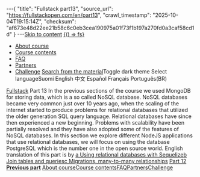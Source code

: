 ---{
  "title": "Fullstack part13",
  "source_url": "https://fullstackopen.com/en/part13",
  "crawl_timestamp": "2025-10-04T19:15:14Z",
  "checksum": "af673e48d22ee21b58c6c0eb3cea190975a01f73f1b197a270fd0a3caf58cd1d"
}
---[Skip to content](../part13#main-content/01-part13-main-content.md)
[{() => fs}](https://fullstackopen.com/en/)

- [About course](../about/01-about.md)
- [Course contents](../#course-contents/01-course-contents.md)
- [FAQ](../faq/01-faq.md)
- [Partners](../companies/01-companies.md)
- [Challenge](../challenge/01-challenge.md)
[Search from the material](../search/01-search.md)Toggle dark theme
Select languageSuomi English 中文 Español Français Português(BR)

[Fullstack](../#course-contents/01-course-contents.md)
Part 13
In the previous sections of the course we used MongoDB for storing data, which is a so called NoSQL database. NoSQL databases became very common just over 10 years ago, when the scaling of the internet started to produce problems for relational databases that utilized the older generation SQL query language.
Relational databases have since then experienced a new beginning. Problems with scalability have been partially resolved and they have also adopted some of the features of NoSQL databases. In this section we explore different NodeJS applications that use relational databases, we will focus on using the database PostgreSQL which is the number one in the open source world.
English translation of this part is by
[a Using relational databases with Sequelize](../part13/01-using-relational-databases-with-sequelize.md)[b Join tables and queries](../part13/01-join-tables-and-queries.md)[c Migrations, many-to-many relationships](../part13/01-migrations-many-to-many-relationships.md)
[Part 12 **Previous part**](../part12/01-part12.md)
[About course](../about/01-about.md)[Course contents](../#course-contents/01-course-contents.md)[FAQ](../faq/01-faq.md)[Partners](../companies/01-companies.md)[Challenge](../challenge/01-challenge.md)
